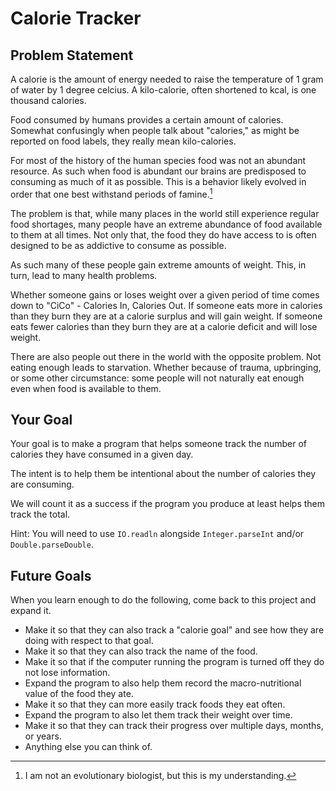 # Calorie Tracker

## Problem Statement

A calorie is the amount of energy needed to raise the temperature of 
1 gram of water by 1 degree celcius. A kilo-calorie, often shortened to kcal,
is one thousand calories.

Food consumed by humans provides a certain amount of calories. Somewhat confusingly
when people talk about "calories," as might be reported on food labels, they really mean
kilo-calories.

For most of the history of the human species food was not an abundant resource. As such
when food is abundant our brains are predisposed to consuming as much of it as possible.
This is a behavior likely evolved in order that one best withstand periods of famine.[^biology]

The problem is that, while many places in the world still experience regular food shortages,
many people have an extreme abundance of food available to them at all times. Not only that,
the food they do have access to is often designed to be as addictive to consume as possible.

As such many of these people gain extreme amounts of weight. 
This, in turn, lead to many health problems.

Whether someone gains or loses weight over a given period of time comes down to "CiCo" - Calories In, Calories Out.
If someone eats more in calories than they burn they are at a calorie surplus and will gain weight.
If someone eats fewer calories than they burn they are at a calorie deficit and will lose weight.

There are also people out there in the world with the opposite problem. Not eating enough leads to starvation.
Whether because of trauma, upbringing, or some other circumstance: some people will not naturally eat enough even
when food is available to them.

## Your Goal

Your goal is to make a program that helps someone track the number of calories they have consumed
in a given day.

The intent is to help them be intentional about the number of calories they are consuming.

We will count it as a success if the program you produce at least helps them track the total.

Hint: You will need to use `IO.readln` alongside `Integer.parseInt` and/or `Double.parseDouble`.

## Future Goals

When you learn enough to do the following, come back to this project and expand it.

* Make it so that they can also track a "calorie goal" and see how they are doing with respect to that goal.
* Make it so that they can also track the name of the food.
* Make it so that if the computer running the program is turned off they do not lose information.
* Expand the program to also help them record the macro-nutritional value of the food they ate.
* Make it so that they can more easily track foods they eat often.
* Expand the program to also let them track their weight over time.
* Make it so that they can track their progress over multiple days, months, or years.
* Anything else you can think of.



[^biology]: I am not an evolutionary biologist, but this is my understanding.